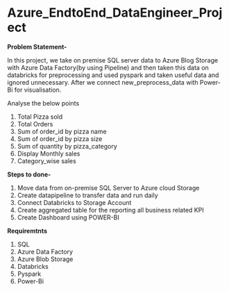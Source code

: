 # Azure_EndtoEnd_DataEngineer_Project

**Problem Statement-**

In this project, we take on premise SQL server data to Azure Blog Storage with Azure Data Factory(by using Pipeline) and then taken this data on databricks for preprocessing and used pyspark and taken useful data and ignored unnecessary. After we connect new_preprocess_data with Power-Bi for visualisation.

Analyse the below points
1. Total Pizza sold
2. Total Orders
3. Sum of order_id by pizza name
4. Sum of order_id by pizza size
5. Sum of quantity by pizza_category
6. Display Monthly sales
7. Category_wise sales

**Steps to done-**  

1. Move data from on-premise SQL Server to Azure cloud Storage
2. Create datapipeline to transfer data and run daily
3. Connect Databricks to Storage Account
4. Create aggregated table for the reporting all business related KPI
5. Create Dashboard using POWER-BI

**Requiremtnts**

1. SQL
2. Azure Data Factory
3. Azure Blob Storage
4. Databricks
5. Pyspark
6. Power-Bi
   
